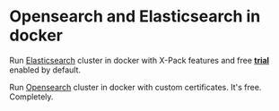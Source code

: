 # Opensearch and Elasticsearch in docker

Run [Elasticsearch](https://www.elastic.co) cluster in docker with X-Pack features and free [**trial**](https://www.elastic.co/guide/en/elasticsearch/reference/current/start-trial.html) enabled by default.

Run [Opensearch](https://opensearch.org) cluster in docker with custom certificates. It's free. Completely.